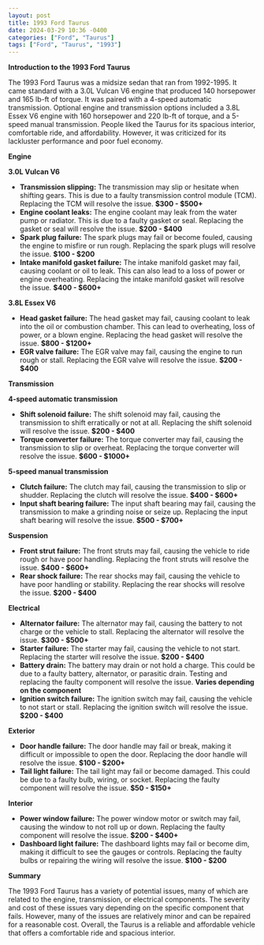 ```yaml
---
layout: post
title: 1993 Ford Taurus
date: 2024-03-29 10:36 -0400
categories: ["Ford", "Taurus"]
tags: ["Ford", "Taurus", "1993"]
---
```

**Introduction to the 1993 Ford Taurus**

The 1993 Ford Taurus was a midsize sedan that ran from 1992-1995. It came standard with a 3.0L Vulcan V6 engine that produced 140 horsepower and 165 lb-ft of torque. It was paired with a 4-speed automatic transmission. Optional engine and transmission options included a 3.8L Essex V6 engine with 160 horsepower and 220 lb-ft of torque, and a 5-speed manual transmission. People liked the Taurus for its spacious interior, comfortable ride, and affordability. However, it was criticized for its lackluster performance and poor fuel economy.

**Engine**

**3.0L Vulcan V6**

* **Transmission slipping:** The transmission may slip or hesitate when shifting gears. This is due to a faulty transmission control module (TCM). Replacing the TCM will resolve the issue. **$300 - $500+**
* **Engine coolant leaks:** The engine coolant may leak from the water pump or radiator. This is due to a faulty gasket or seal. Replacing the gasket or seal will resolve the issue. **$200 - $400**
* **Spark plug failure:** The spark plugs may fail or become fouled, causing the engine to misfire or run rough. Replacing the spark plugs will resolve the issue. **$100 - $200**
* **Intake manifold gasket failure:** The intake manifold gasket may fail, causing coolant or oil to leak. This can also lead to a loss of power or engine overheating. Replacing the intake manifold gasket will resolve the issue. **$400 - $600+**

**3.8L Essex V6**

* **Head gasket failure:** The head gasket may fail, causing coolant to leak into the oil or combustion chamber. This can lead to overheating, loss of power, or a blown engine. Replacing the head gasket will resolve the issue. **$800 - $1200+**
* **EGR valve failure:** The EGR valve may fail, causing the engine to run rough or stall. Replacing the EGR valve will resolve the issue. **$200 - $400**

**Transmission**

**4-speed automatic transmission**

* **Shift solenoid failure:** The shift solenoid may fail, causing the transmission to shift erratically or not at all. Replacing the shift solenoid will resolve the issue. **$200 - $400**
* **Torque converter failure:** The torque converter may fail, causing the transmission to slip or overheat. Replacing the torque converter will resolve the issue. **$600 - $1000+**

**5-speed manual transmission**

* **Clutch failure:** The clutch may fail, causing the transmission to slip or shudder. Replacing the clutch will resolve the issue. **$400 - $600+**
* **Input shaft bearing failure:** The input shaft bearing may fail, causing the transmission to make a grinding noise or seize up. Replacing the input shaft bearing will resolve the issue. **$500 - $700+**

**Suspension**

* **Front strut failure:** The front struts may fail, causing the vehicle to ride rough or have poor handling. Replacing the front struts will resolve the issue. **$400 - $600+**
* **Rear shock failure:** The rear shocks may fail, causing the vehicle to have poor handling or stability. Replacing the rear shocks will resolve the issue. **$200 - $400**

**Electrical**

* **Alternator failure:** The alternator may fail, causing the battery to not charge or the vehicle to stall. Replacing the alternator will resolve the issue. **$300 - $500+**
* **Starter failure:** The starter may fail, causing the vehicle to not start. Replacing the starter will resolve the issue. **$200 - $400**
* **Battery drain:** The battery may drain or not hold a charge. This could be due to a faulty battery, alternator, or parasitic drain. Testing and replacing the faulty component will resolve the issue. **Varies depending on the component**
* **Ignition switch failure:** The ignition switch may fail, causing the vehicle to not start or stall. Replacing the ignition switch will resolve the issue. **$200 - $400**

**Exterior**

* **Door handle failure:** The door handle may fail or break, making it difficult or impossible to open the door. Replacing the door handle will resolve the issue. **$100 - $200+**
* **Tail light failure:** The tail light may fail or become damaged. This could be due to a faulty bulb, wiring, or socket. Replacing the faulty component will resolve the issue. **$50 - $150+**

**Interior**

* **Power window failure:** The power window motor or switch may fail, causing the window to not roll up or down. Replacing the faulty component will resolve the issue. **$200 - $400+**
* **Dashboard light failure:** The dashboard lights may fail or become dim, making it difficult to see the gauges or controls. Replacing the faulty bulbs or repairing the wiring will resolve the issue. **$100 - $200**

**Summary**

The 1993 Ford Taurus has a variety of potential issues, many of which are related to the engine, transmission, or electrical components. The severity and cost of these issues vary depending on the specific component that fails. However, many of the issues are relatively minor and can be repaired for a reasonable cost. Overall, the Taurus is a reliable and affordable vehicle that offers a comfortable ride and spacious interior.
